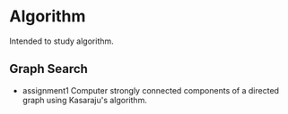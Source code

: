 # Algorithm
Intended to study algorithm.

## Graph Search
* assignment1
Computer strongly connected components of a directed graph using Kasaraju's algorithm.
